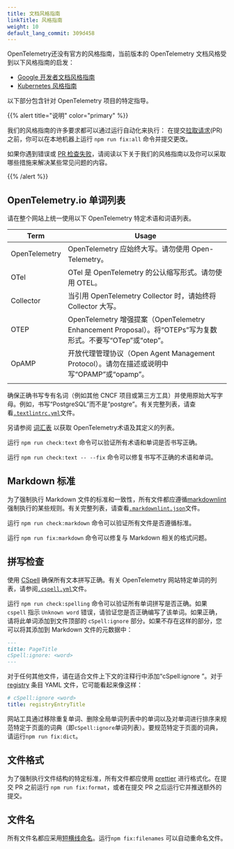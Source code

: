 ```yaml
---
title: 文档风格指南
linkTitle: 风格指南
weight: 10
default_lang_commit: 309d458
---
```


OpenTelemetry还没有官方的风格指南，当前版本的 OpenTelemetry 文档风格受到以下风格指南的启发：

- [Google 开发者文档风格指南](https://developers.google.com/style)
- [Kubernetes 风格指南](https://kubernetes.io/docs/contribute/style/style-guide/)

以下部分包含针对 OpenTelemetry 项目的特定指导。

{{% alert title="说明" color="primary" %}}

我们的风格指南的许多要求都可以通过运行自动化来执行：
在提交[拉取请求](https://docs.github.com/en/get-started/learning-about-github/github-glossary#pull-request)(PR) 之前，你可以在本地机器上运行 `npm run fix:all` 命令并提交更改。

如果你遇到错误或 [PR 检查失败](/docs/contributing/pr-checks)，请阅读以下关于我们的风格指南以及你可以采取哪些措施来解决某些常见问题的内容。

{{% /alert %}}

## OpenTelemetry.io 单词列表

请在整个网站上统一使用以下 OpenTelemetry 特定术语和词语列表。

<!-- prettier-ignore-start -->

| Term                         | Usage                                                                                                       |
| ---------------------------- | ----------------------------------------------------------------------------------------------------------- |
| OpenTelemetry                | OpenTelemetry 应始终大写。请勿使用 Open-Telemetry。                                                         |
| OTel                         | OTel 是 OpenTelemetry 的公认缩写形式。请勿使用 OTEL。                                                       |
| Collector                    | 当引用 OpenTelemetry Collector 时，请始终将 Collector 大写。                                                |
| OTEP                         | OpenTelemetry 增强提案（OpenTelemetry Enhancement Proposal）。将“OTEPs”写为复数形式。不要写“OTep”或“otep”。 |
| OpAMP                        | 开放代理管理协议（Open Agent Management Protocol）。请勿在描述或说明中写“OPAMP”或“opamp”。                  |
| <!-- prettier-ignore-end --> |                                                                                                             |

确保正确书写专有名词（例如其他 CNCF 项目或第三方工具）并使用原始大写字母。例如，书写“PostgreSQL”而不是“postgre”。有关完整列表，请查看[`.textlintrc.yml`](https://github.com/open-telemetry/opentelemetry.io/blob/main/.textlintrc.yml)文件。

另请参阅 [词汇表](/docs/concepts/glossary/) 以获取 OpenTelemetry术语及其定义的列表。

运行 `npm run check:text` 命令可以验证所有术语和单词是否书写正确。

运行 `npm run check:text -- --fix` 命令可以修复书写不正确的术语和单词。

## Markdown 标准

为了强制执行 Markdown 文件的标准和一致性，所有文件都应遵循[markdownlint](https://github.com/DavidAnson/markdownlint) 强制执行的某些规则。有关完整列表，请查看[`.markdownlint.json`](https://github.com/open-telemetry/opentelemetry.io/blob/main/.markdownlint.json)文件。

运行 `npm run check:markdown` 命令可以验证所有文件是否遵循标准。

运行 `npm run fix:markdown` 命令可以修复与 Markdown 相关的格式问题。

## 拼写检查

使用 [CSpell](https://github.com/streetsidesoftware/cspell) 确保所有文本拼写正确。有关 OpenTelemetry 网站特定单词的列表，请参阅[`.cspell.yml`](https://github.com/open-telemetry/opentelemetry.io/blob/main/.cspell.yml)文件。

运行 `npm run check:spelling` 命令可以验证所有单词拼写是否正确。如果 `cspell` 指示 `Unknown word` 错误，请验证您是否正确编写了该单词。如果正确，请将此单词添加到文件顶部的 `cSpell:ignore` 部分。如果不存在这样的部分，您可以将其添加到 Markdown 文件的元数据中：

```markdown
---
title: PageTitle
cSpell:ignore: <word>
---
```

对于任何其他文件，请在适合文件上下文的注释行中添加“cSpell:ignore <word>”。对于 [registry](/ecosystem/registry/) 条目 YAML 文件，它可能看起来像这样：

```yaml
# cSpell:ignore <word>
title: registryEntryTitle
```

网站工具通过移除重复单词、删除全局单词列表中的单词以及对单词进行排序来规范特定于页面的词典（即`cSpell:ignore`单词列表）。要规范特定于页面的词典，请运行`npm run fix:dict`。

## 文件格式

为了强制执行文件结构的特定标准，所有文件都应使用 [prettier](https://prettier.io) 进行格式化。在提交 PR 之前运行 `npm run fix:format`，或者在提交 PR 之后运行它并推送额外的提交。

## 文件名

所有文件名都应采用[短横线命名](https://en.wikipedia.org/wiki/Letter_case#Kebab_case)。运行`npm fix:filenames` 可以自动重命名文件。
